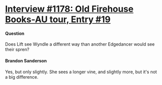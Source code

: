 # [Interview #1178: Old Firehouse Books-AU tour, Entry #19](https://www.theoryland.com/intvmain.php?i=1178#19)

#### Question

Does Lift see Wyndle a different way than another Edgedancer would see their spren?

#### Brandon Sanderson

Yes, but only slightly. She sees a longer vine, and slightly more, but it's not a big difference.

